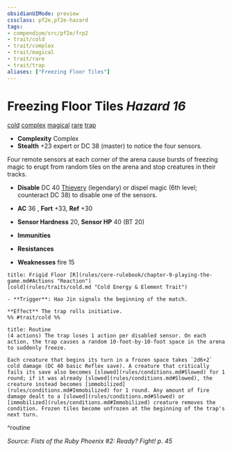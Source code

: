 ```yaml
---
obsidianUIMode: preview
cssclass: pf2e,pf2e-hazard
tags:
- compendium/src/pf2e/frp2
- trait/cold
- trait/complex
- trait/magical
- trait/rare
- trait/trap
aliases: ["Freezing Floor Tiles"]
---
```

# Freezing Floor Tiles *Hazard 16*  
[cold](rules/traits/cold.md "Cold Energy & Element Trait")  [complex](rules/traits/complex.md "Complex Hazard Trait")  [magical](rules/traits/magical.md "Magical Item Trait")  [rare](rules/traits/rare.md "Rare Rarity Trait")  [trap](rules/traits/trap.md "Trap Hazard Trait")  

- **Complexity** Complex
- **Stealth** +23 expert or DC 38 (master) to notice the four sensors.  

Four remote sensors at each corner of the arena cause bursts of freezing magic to erupt from random tiles on the arena and stop creatures in their tracks.

- **Disable** DC 40 [Thievery](compendium/skills.md#Thievery) (legendary) or dispel magic (6th level; counteract DC 38) to disable one of the sensors.  

- **AC** 36 , **Fort** +33, **Ref** +30
- **Sensor Hardness** 20, **Sensor HP** 40 (BT 20)
- **Immunities** 
- **Resistances** 
- **Weaknesses** fire 15
     
```ad-embed-ability
title: Frigid Floor [R](rules/core-rulebook/chapter-9-playing-the-game.md#Actions "Reaction")
[cold](rules/traits/cold.md "Cold Energy & Element Trait")  

- **Trigger**: Hao Jin signals the beginning of the match.

**Effect** The trap rolls initiative.  
%% #trait/cold %%
```

```ad-pf2-summary
title: Routine
(4 actions) The trap loses 1 action per disabled sensor. On each action, the trap causes a random 10-foot-by-10-foot space in the arena to suddenly freeze.

Each creature that begins its turn in a frozen space takes `2d6+2` cold damage (DC 40 basic Reflex save). A creature that critically fails its save also becomes [slowed](rules/conditions.md#Slowed) for 1 round; if it was already [slowed](rules/conditions.md#Slowed), the creature instead becomes [immobilized](rules/conditions.md#Immobilized) for 1 round. Any amount of fire damage dealt to a [slowed](rules/conditions.md#Slowed) or [immobilized](rules/conditions.md#Immobilized) creature removes the condition. Frozen tiles become unfrozen at the beginning of the trap's next turn.
```
^routine

*Source: Fists of the Ruby Phoenix #2: Ready? Fight! p. 45*